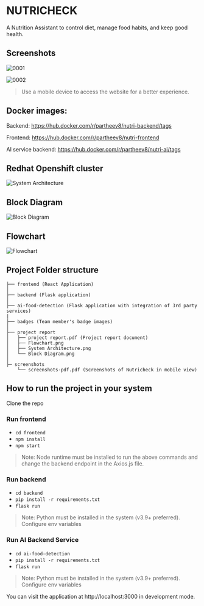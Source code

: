 # NUTRICHECK

A Nutrition Assistant to control diet, manage food habits, and keep good health.

## Screenshots
![0001](https://github.com/partheev/nutrition-assistant-webapp/assets/30794881/bc87d92b-abaa-41ef-9fc9-a6cc073a3b9b)

![0002](https://github.com/partheev/nutrition-assistant-webapp/assets/30794881/57b40bb2-4886-4d0b-ba3a-79c3c0d8b6a9)

> Use a mobile device to access the website for a better experience.

## Docker images:

Backend: https://hub.docker.com/r/partheev8/nutri-backend/tags

Frontend: https://hub.docker.com/r/partheev8/nutri-frontend

AI service backend: https://hub.docker.com/r/partheev8/nutri-ai/tags


## Redhat Openshift cluster
![System Architecture](https://github.com/partheev/nutrition-assistant-webapp/assets/30794881/eaa38c29-10b4-47c1-9299-3022878686ea)

## Block Diagram
![Block Diagram](https://github.com/partheev/nutrition-assistant-webapp/assets/30794881/02a4eb58-1668-4f0e-9db8-468a878c2d6c)

## Flowchart
![Flowchart](https://github.com/partheev/nutrition-assistant-webapp/assets/30794881/f16667ae-215c-49ca-b224-d9587ba279cb)




## Project Folder structure

```
├── frontend (React Application)
│
├── backend (Flask application)
│
├── ai-food-detection (Flask application with integration of 3rd party services)
|
├── badges (Team member's badge images)
│
├── project report
│   ├── project report.pdf (Project report document)
│   ├── Flowchart.png
│   ├── System Architecture.png
│   └── Block Diagram.png
│
├─ screenshots
    └── screenshots-pdf.pdf (Screenshots of Nutricheck in mobile view)

```

## How to run the project in your system

Clone the repo

### Run frontend

-   `cd frontend`
-   `npm install`
-   `npm start`

> Note: Node runtime must be installed to run the above commands and change the backend endpoint in the Axios.js file.

### Run backend

-   `cd backend`
-   `pip install -r requirements.txt`
-   `flask run`

> Note: Python must be installed in the system (v3.9+ preferred). Configure env variables

### Run AI Backend Service

-   `cd ai-food-detection`
-   `pip install -r requirements.txt`
-   `flask run`

> Note: Python must be installed in the system (v3.9+ preferred). Configure env variables

You can visit the application at http://localhost:3000 in development mode.
